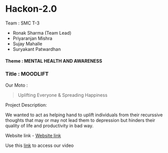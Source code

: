 # Hackon-2.0
 
Team : SMC T-3

 - Ronak Sharma (Team Lead) 
 - Priyaranjan Mishra
 - Sujay Mahalle
 - Suryakant Patwardhan

#### Theme : MENTAL HEALTH AND AWARENESS

### Title : MOODLIFT
Our Moto :
> Uplifting Everyone & Spreading Happiness


Project Description:

We wanted to act as helping hand  to uplift individuals from their recurssive thoughts that may or may not lead them to depression but hinders their quality of life and productivity in bad way.

Website link - [Website link](https://github.com/Ronaknowal/Hackon-2.0/blob/main/index.html)

Use this [link](https://www.youtube.com/watch?v=WWQr9JMs14o&t=243s) to access our video
